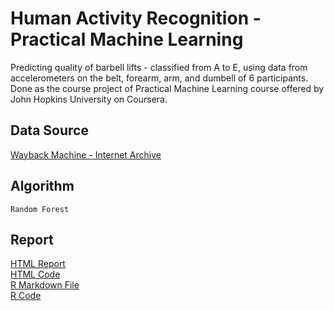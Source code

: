 # Human Activity Recognition - Practical Machine Learning
Predicting quality of barbell lifts - classified from A to E, using data from accelerometers on the belt, forearm, arm, and dumbell of 6 participants. Done as the course project of Practical Machine Learning course offered by John Hopkins University on Coursera.
 
## Data Source
[Wayback Machine - Internet Archive](http://web.archive.org/web/20161224072740/http:/groupware.les.inf.puc-rio.br/har "Wayback Machine - Internet Archive")

## Algorithm
`Random Forest`

## Report
[HTML Report](https://saswatdavid.github.io/Human-Activity-Recognition-Practical-Machine-Learning/ "Human Activity Recognition - HTML Report")  
[HTML Code](https://github.com/saswatdavid/Human-Activity-Recognition-Practical-Machine-Learning/blob/master/index.html/ "Human Activity Recognition - HTML Code")  
[R Markdown File](https://github.com/saswatdavid/Human-Activity-Recognition-Practical-Machine-Learning/blob/master/Human%20Activity%20Recognition.Rmd/ "Human Activity Recognition - Rmd File")  
[R Code](https://github.com/saswatdavid/Human-Activity-Recognition-Practical-Machine-Learning/blob/master/Human%20Activity%20Recognition.R/ "Human Activity Recognition - R Code")